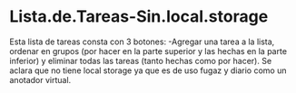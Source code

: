 # Lista.de.Tareas-Sin.local.storage
Esta lista de tareas consta con 3 botones: -Agregar una tarea a la lista, ordenar en grupos (por hacer en la parte superior y las hechas en la parte inferior) y eliminar todas las tareas (tanto hechas como por hacer). Se aclara que no tiene local storage ya que es de uso fugaz y diario como un anotador virtual.
